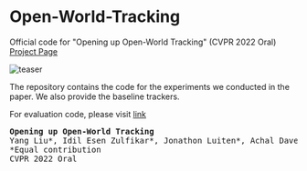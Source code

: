 # Open-World-Tracking
Official code for "Opening up Open-World Tracking" (CVPR 2022 Oral) [Project Page](https://openworldtracking.github.io/)

![teaser](assets/teaser.png)


The repository contains the code for the experiments we conducted
in the paper. We also provide the baseline trackers.

For evaluation code, please visit [link](https://github.com/JonathonLuiten/TrackEval/blob/master/docs/OpenWorldTracking-Official/Readme.md)

<pre><b>Opening up Open-World Tracking</b>
Yang Liu*, Idil Esen Zulfikar*, Jonathon Luiten*, Achal Dave*, Deva Ramanan, Bastian Leibe, Aljoša Ošep, Laura Leal-Taixé
<t><t>*Equal contribution
CVPR 2022 Oral</pre>
